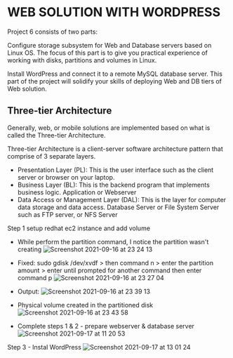 # WEB SOLUTION WITH WORDPRESS

Project 6 consists of two parts:

Configure storage subsystem for Web and Database servers based on Linux OS. The focus of this part is to give you practical experience of working with disks, partitions and volumes in Linux.

Install WordPress and connect it to a remote MySQL database server. This part of the project will solidify your skills of deploying Web and DB tiers of Web solution.

## Three-tier Architecture
Generally, web, or mobile solutions are implemented based on what is called the Three-tier Architecture.

Three-tier Architecture is a client-server software architecture pattern that comprise of 3 separate layers.

- Presentation Layer (PL): This is the user interface such as the client server or browser on your laptop.
- Business Layer (BL): This is the backend program that implements business logic. Application or Webserver
- Data Access or Management Layer (DAL): This is the layer for computer data storage and data access. Database Server or File System Server such as FTP server, or NFS Server

Step 1 setup redhat ec2 instance and add volume
- While perform the partition command, I notice the partition wasn't creating 
![Screenshot 2021-09-16 at 23 24 13](https://user-images.githubusercontent.com/90186229/133693436-15f1308c-db74-4250-b39f-8e66f0b86087.png)

- Fixed: sudo gdisk /dev/xvdf > then command n > enter the partition amount > enter until prompted for another command then enter command p
![Screenshot 2021-09-16 at 23 27 04](https://user-images.githubusercontent.com/90186229/133693639-d296916f-a224-4f36-b76e-52a09c70e0ea.png)

- Output:
![Screenshot 2021-09-16 at 23 39 13](https://user-images.githubusercontent.com/90186229/133694555-c4585196-abdd-4711-a3d7-d5edfbec7872.png)

- Physical volume created in the partitioned disk 
![Screenshot 2021-09-16 at 23 43 58](https://user-images.githubusercontent.com/90186229/133694930-75e8929b-1d67-48df-bd74-78cd618530b4.png)

- Complete steps 1 & 2 - prepare webserver & database server
![Screenshot 2021-09-17 at 11 20 53](https://user-images.githubusercontent.com/90186229/133767511-9b2a4d19-9c18-47e1-8723-807ea0424085.png)

Step 3 - Instal WordPress
![Screenshot 2021-09-17 at 13 01 24](https://user-images.githubusercontent.com/90186229/133779465-311c2b71-aee0-4484-afec-0bf292d1ff30.png)

